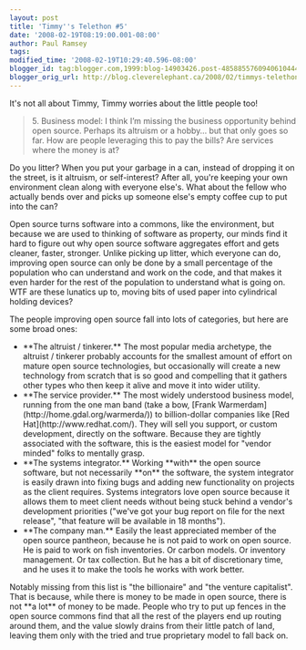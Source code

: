 ```yaml
---
layout: post
title: 'Timmy''s Telethon #5'
date: '2008-02-19T08:19:00.001-08:00'
author: Paul Ramsey
tags: 
modified_time: '2008-02-19T10:29:40.596-08:00'
blogger_id: tag:blogger.com,1999:blog-14903426.post-4858855760940610444
blogger_orig_url: http://blog.cleverelephant.ca/2008/02/timmys-telethon-5.html
---
```


It's not all about Timmy, Timmy worries about the little people too!

<blockquote>5. Business model: I think I’m missing the business opportunity behind open source. Perhaps its altruism or a hobby… but that only goes so far. How are people leveraging this to pay the bills? Are services where the money is at?</blockquote>

Do you litter? When you put your garbage in a can, instead of dropping it on the street, is it altruism, or self-interest? After all, you're keeping your own environment clean along with everyone else's. What about the fellow who actually bends over and picks up someone else's empty coffee cup to put into the can?

Open source turns software into a commons, like the environment, but because we are used to thinking of software as property, our minds find it hard to figure out why open source software aggregates effort and gets cleaner, faster, stronger.  Unlike picking up litter, which everyone can do, improving open source can only be done by a small percentage of the population who can understand and work on the code, and that makes it even harder for the rest of the population to understand what is going on.  WTF are these lunatics up to, moving bits of used paper into cylindrical holding devices?

The people improving open source fall into lots of categories, but here are some broad ones:

<ul><li>**The altruist / tinkerer.** The most popular media archetype, the altruist / tinkerer probably accounts for the smallest amount of effort on mature open source technologies, but occasionally will create a new technology from scratch that is so good and compelling that it gathers other types who then keep it alive and move it into wider utility.</li><li>**The service provider.**  The most widely understood business model, running from the one man band (take a bow, [Frank Warmerdam](http://home.gdal.org/warmerda/)) to billion-dollar companies like [Red Hat](http://www.redhat.com/). They will sell you support, or custom development, directly on the software. Because they are tightly associated with the software, this is the easiest model for "vendor minded" folks to mentally grasp.</li><li>**The systems integrator.**  Working **with** the open source software, but not necessarily **on** the software, the system integrator is easily drawn into fixing bugs and adding new functionality on projects as the client requires.  Systems integrators love open source because it allows them to meet client needs without being stuck behind a vendor's development priorities ("we've got your bug report on file for the next release", "that feature will be available in 18 months").</li><li>**The company man.**  Easily the least appreciated member of the open source pantheon, because he is not paid to work on open source.  He is paid to work on fish inventories.  Or carbon models.  Or inventory management.  Or tax collection.  But he has a bit of discretionary time, and he uses it to make the tools he works with work better.</li></ul>Notably missing from this list is "the billionaire" and "the venture capitalist".  That is because, while there is money to be made in open source, there is not **a lot** of money to be made.  People who try to put up fences in the open source commons find that all the rest of the players end up routing around them, and the value slowly drains from their little patch of land, leaving them only with the tried and true proprietary model to fall back on.